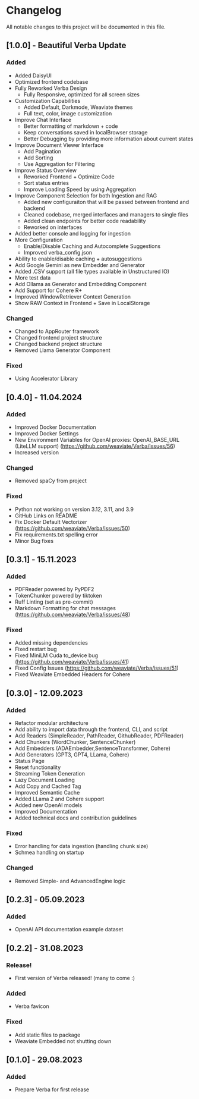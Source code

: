 # Changelog

All notable changes to this project will be documented in this file.

## [1.0.0] - Beautiful Verba Update

### Added
- Added DaisyUI
- Optimized frontend codebase
- Fully Reworked Verba Design
    - Fully Responsive, optimized for all screen sizes
- Customization Capabilities
    - Added Default, Darkmode, Weaviate themes
    - Full text, color, image customization
- Improve Chat Interface
    - Better formatting of markdown + code
    - Keep conversations saved in localBrowser storage
    - Better Debugging by providing more information about current states
- Improve Document Viewer Interface
    - Add Pagination
    - Add Sorting
    - Use Aggregation for Filtering
- Improve Status Overview
    - Reworked Frontend + Optimize Code
    - Sort status entries
    - Improve Loading Speed by using Aggregation
- Improve Component Selection for both Ingestion and RAG
    - Added new configuraiton that will be passed between frontend and backend
    - Cleaned codebase, merged interfaces and managers to single files
    - Added clean endpoints for better code readability
    - Reworked on interfaces
- Added better console and logging for ingestion
- More Configuration
    - Enable/Disable Caching and Autocomplete Suggestions
    - Improved verba_config.json
- Ability to enable/disable caching + autosuggestions
- Add Google Gemini as new Embedder and Generator
- Added .CSV support (all file types available in Unstructured IO)
- More test data
- Add Ollama as Generator and Embedding Component
- Add Support for Cohere R+
- Improved WindowRetriever Context Generation
- Show RAW Context in Frontend + Save in LocalStorage

### Changed
- Changed to AppRouter framework
- Changed frontend project structure
- Changed backend project structure
- Removed Llama Generator Component

### Fixed
- Using Accelerator Library

## [0.4.0] - 11.04.2024

### Added
- Improved Docker Documentation
- Improved Docker Settings
- New Environment Variables for OpenAI proxies: OpenAI_BASE_URL (LiteLLM support) (https://github.com/weaviate/Verba/issues/56)
- Increased version

### Changed
- Removed spaCy from project

### Fixed
- Python not working on version 3.12, 3.11, and 3.9
- GitHub Links on README
- Fix Docker Default Vectorizer (https://github.com/weaviate/Verba/issues/50)
- Fix requirements.txt spelling error
- Minor Bug fixes


## [0.3.1] - 15.11.2023

### Added
- PDFReader powered by PyPDF2
- TokenChunker powered by tiktoken
- Ruff Linting (set as pre-commit)
- Markdown Formatting for chat messages (https://github.com/weaviate/Verba/issues/48)

### Fixed
- Added missing dependencies
- Fixed restart bug
- Fixed MiniLM Cuda to_device bug (https://github.com/weaviate/Verba/issues/41)
- Fixed Config Issues (https://github.com/weaviate/Verba/issues/51)
- Fixed Weaviate Embedded Headers for Cohere 

## [0.3.0] - 12.09.2023

### Added
- Refactor modular architecture
- Add ability to import data through the frontend, CLI, and script
- Add Readers (SimpleReader, PathReader, GithubReader, PDFReader)
- Add Chunkers (WordChunker, SentenceChunker)
- Add Embedders (ADAEmbedder,SentenceTransformer, Cohere)
- Add Generators (GPT3, GPT4, LLama, Cohere)
- Status Page
- Reset functionality
- Streaming Token Generation
- Lazy Document Loading
- Add Copy and Cached Tag
- Improved Semantic Cache
- Added LLama 2 and Cohere support
- Added new OpenAI models
- Improved Documentation
- Added technical docs and contribution guidelines

### Fixed
- Error handling for data ingestion (handling chunk size)
- Schmea handling on startup

### Changed
- Removed Simple- and AdvancedEngine logic

## [0.2.3] - 05.09.2023

### Added
- OpenAI API documentation example dataset

## [0.2.2] - 31.08.2023

### Release!
- First version of Verba released! (many to come :)

### Added
- Verba favicon

### Fixed
- Add static files to package
- Weaviate Embedded not shutting down

## [0.1.0] - 29.08.2023

### Added
- Prepare Verba for first release


